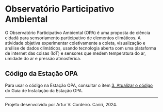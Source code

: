
# Observatório Participativo Ambiental

O Observatório Participativo Ambiental (OPA) é uma proposta de ciência cidadã para sensoriamento participativo de elementos climáticos. A atividade objetiva experimentar coletivamente a coleta, visualização e análise de dados climáticos, usando tecnologia aberta com uma plataforma de internet das coisas (IoT) e sensores que medem temperatura do ar, umidade do ar e pressão atmosférica. 

## Código da Estação OPA

Para usar o código na Estação OPA, consultar o ítem [3. Atualizar o código](https://github.com/Observatorio-Participativo-Ambiental/guia?tab=readme-ov-file#3-atualizar-o-c%C3%B3digo) do Guia de Instalação da Estação OPA.

-----
Projeto desenvolvido por Artur V. Cordeiro.
Cariri, 2024.
